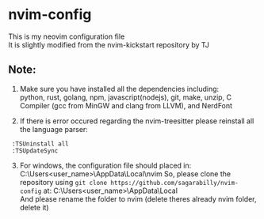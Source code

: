 # nvim-config  
This is my neovim configuration file  
It is slightly modified from the nvim-kickstart repository by TJ  

## Note:  
1. Make sure you have installed all the dependencies including:  
   python, rust, golang, npm, javascript(nodejs), git, make, unzip, C Compiler (gcc from MinGW and clang from LLVM), and NerdFont  

2. If there is error occured regarding the nvim-treesitter please reinstall all the language parser:
  ```neovim
   :TSUninstall all  
   :TSUpdateSync  
  ```  

3. For windows, the configuration file should placed in:  
    C:\Users\<user_name>\AppData\Local\nvim 
  So, please clone the repository using ```git clone https://github.com/sagarabilly/nvim-config``` at:
    C:\Users\<user_name>\AppData\Local\
   And please rename the folder to nvim (delete theres already nvim folder, delete it)

